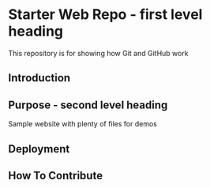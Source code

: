 # Starter Web Repo - first level heading

This repository is for showing how Git and GitHub work

## Introduction

## Purpose - second level heading

Sample website with plenty of files for demos

## Deployment

## How To Contribute
